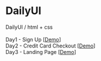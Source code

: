 # DailyUI
DailyUI / html + css
<br>
<br>
Day1 - Sign Up [<a href="https://B-l-u-e-b-e-r-r-y.github.io/DailyUI/SignUp/SignUp.html" target="_blank">Demo</a>]
<br>
Day2 - Credit Card Checkout [<a href="https://B-l-u-e-b-e-r-r-y.github.io/DailyUI/CreditCard/CreditCard.html" target="_blank">Demo</a>]
<br>
Day3 - Landing Page [<a href="https://B-l-u-e-b-e-r-r-y.github.io/DailyUI/LandingPage/LandingPage.html" target="_blank">Demo</a>]
